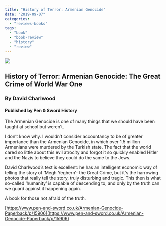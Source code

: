 ```yaml
---
title: "History of Terror: Armenian Genocide"
date: "2019-09-07"
categories: 
  - "reviews-books"
tags: 
  - "book"
  - "book-review"
  - "history"
  - "review"
---
```


![](https://www.hellbound.ca/wp-content/uploads/2019/08/History-of-Terror-Armenian-Genocide.jpg)

## History of Terror: Armenian Genocide: The Great Crime of World War One

### By David Charlwood

#### Published by Pen & Sword History

The Armenian Genocide is one of many things that we should have been taught at school but weren’t.

I don’t know why. I wouldn’t consider accountancy to be of greater importance than the Armenian Genocide, in which over 1.5 million Armenians were murdered by the Turkish state. The fact that the world cared so little about this evil atrocity and forgot it so quickly enabled Hitler and the Nazis to believe they could do the same to the Jews.

David Charlwood’s text is excellent: he has an intelligent economic way of telling the story of ‘Megh Yeghern’- the Great Crime, but it's the harrowing photos that really tell the story, truly disturbing and tragic. This then is what so-called ‘humanity’ is capable of descending to, and only by the truth can we guard against it happening again.

A book for those not afraid of the truth.

[https://www.pen-and-sword.co.uk/Armenian-Genocide-Paperback/p/15906](https://www.pen-and-sword.co.uk/Armenian-Genocide-Paperback/p/15906)
